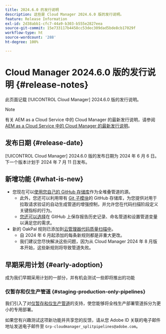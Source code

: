 ```yaml
---
title: 2024.6.0 的发行说明
description: 这些是 Cloud Manager 2024.6.0 版的发行说明。
feature: Release Information
exl-id: 2d38abb1-cfc7-44a9-b303-b555e2827eea
source-git-commit: 15e733117b4458cc53dec309dad5bde8cb17029f
workflow-type: ht
source-wordcount: '288'
ht-degree: 100%

---
```



# Cloud Manager 2024.6.0 版的发行说明 {#release-notes}

此页面记载 [!UICONTROL Cloud Manager] 2024.6.0 版的发行说明。

>[!NOTE]
>
>有关 AEM as a Cloud Service 中的 Cloud Manager 的最新发行说明，请参阅 [AEM as a Cloud Service 中的 Cloud Manager 的最新发行说明](https://experienceleague.adobe.com/docs/experience-manager-cloud-service/content/implementing/using-cloud-manager/release-notes-cloud-manager/release-notes-cm-current.html?lang=zh-Hans)。

## 发布日期 {#release-date}

[!UICONTROL Cloud Manager] 2024.6.0 版的发布日期为 2024 年 6 月 6 日。下一个版本计划于 2024 年 7 月 11 日发布。

## 新增功能 {#what-is-new}

* 您现在可以[使用您自己的 GitHub 存储库](/help/managing-code/private-repositories.md)作为全堆叠管道的源。
   * 此外，您还可以利用带有 [Git 子模块](/help/managing-code/git-submodules.md)的 GitHub 存储库，为您提供对用于拉取请求验证的自动生成管道的增强控制，并允许您在代码扫描阶段定义关键指标的行为。
   * [您还可以选择](/help/managing-code/github-check-config.md)在 GitHub 上保存报告历史记录、命名管道和设置管道变量以满足您的需求。
* 新的 OakPal 规则已添加到[云管理器代码质量扫描中](/help/using/custom-code-quality-rules.md#oakpal-ui-content-package)。
   * 自 2024 年 6 月起添加的每条新规则都是非重大更改。
   * 我们建议您尽快解决这些问题，因为从 Cloud Manager 2024 年 8 月版本开始，这些新规则将导致管道失败。

## 早期采用计划 {#early-adoption}

成为我们早期采用计划的一部分，并有机会测试一些即将推出的功能

### 仅暂存和仅生产管道 {#staging-production-only-pipelines}

我们引入了对[仅暂存和仅生产管道](/help/using/stage-prod-only.md)的支持，使您能够将全栈生产部署管道拆分为更小的专用部署。

如果您有兴趣测试这项新功能并共享您的反馈，请从您 Adobe ID 关联的电子邮件地址发送电子邮件至 `Grp-cloudmanager_splitpipelines@adobe.com`。
